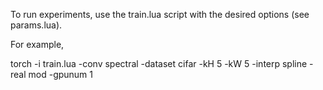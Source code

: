To run experiments, use the train.lua script with the desired options (see params.lua).

For example, 

torch -i train.lua -conv spectral -dataset cifar -kH 5 -kW 5 -interp spline -real mod -gpunum 1